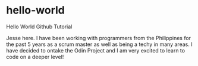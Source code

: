 # hello-world
Hello World Github Tutorial

Jesse here. I have been working with programmers from the Philippines for the past 5 years as a scrum master 
as well as being a techy in many areas. I have decided to ontake the Odin Project and I am very excited to 
learn to code on a deeper level!
